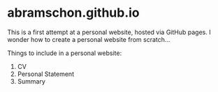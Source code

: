 # abramschon.github.io
This is a first attempt at a personal website, hosted via GitHub pages. I wonder how to create a personal website from scratch...

Things to include in a personal website:
<ol>
    <li>CV</li>
    <li>Personal Statement</li>
    <li>Summary</li>
</ol>